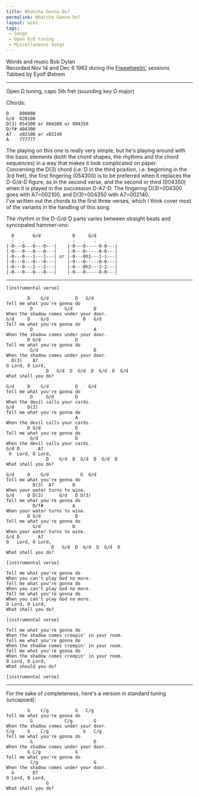 ```yaml
---
title: Whatcha Gonna Do?
permalink: Whatcha Gonna Do?
layout: wiki
tags:
 - Songs
 - Open D/E tuning
 - Miscellaneous Songs
---
```


Words and music Bob Dylan  
Recorded Nov 14 and Dec 6 1962 during the
[Freewheelin'](Freewheelin') sessions  
Tabbed by Eyolf Østrem

* * * * *

Open D tuning, capo 5th fret (sounding key G major)

Chords:

    D    000000
    G/d  020100
    D(3) 054300 or 004300 or 004350
    D/f# 404300
    A7   x02100 or x02140
    A    777777

The playing on this one is really very simple, but he's playing around
with the basic elements (both the chord shapes, the rhythms and the
chord sequences) in a way that makes it look complicated on paper.  
Concerning the D(3) chord (i.e. D in the third position, i.e. beginning
in the 3rd fret), the first fingering (054300) is to be preferred when
it replaces the D-G/d-D figure, as in the second verse, and the second
or third (004350) when it is played in the succession D-A7-D. The
fingering D(3)=004300 goes with A7=002100, and D(3)=004350 with
A7=002140.  
I've written out the chords to the first three verses, which I think
cover most of the variants in the handling of this song.

The rhythm in the D-G/d-D parts varies between straight beats and
syncopated hammer-ons:

      D       G/d            D     G/d
      :   .   .   .          :   .   .   .
    |-0---0---0---0---|    |-0---0-----0-0---|
    |-0---0---0---0---|    |-0---0-----0-0---|
    |-0---0---1---1---| or |-0---0h1---1-1---|
    |-0---0---0---0---|    |-0---0-----0-0---|
    |-0---0---2---2---|    |-0---0h2---2-2---|
    |-0---0---0---0---|    |-0---0-----0-0---|

* * * * *

    [instrumental verse]

            D    G/d          D   G/d
    Tell me what you're gonna do
             D            G/d        D
    When the shadow comes under your door.
    G/d     D    G/d             D   G/d
    Tell me what you're gonna do
             D                       A
    When the shadow comes under your door.
            D G/d             D
    Tell me what you're gonna do
             G/d                     D
    When the shadow comes under your door.
      D(3)    A7
    O Lord, O Lord,
                   D   G/d  D  G/d  D  G/d  D  G/d
    What shall you do?

    G/d     D    G/d          D    G/d
    Tell me what you're gonna do
             D     G/d        D
    When the devil calls your cards.
    G/d     D(3)
    Tell me what you're gonna do
                              A
    When the devil calls your cards.
            D G/d             D
    Tell me what you're gonna do
             G/d              D
    When the devil calls your cards.
    G/d D       A7
     O  Lord, O Lord,
                   D    G/d  D  G/d  D  G/d  D
    What shall you do?

    G/d     D    G/d            D  G/d
    Tell me what you're gonna do
              D(3)  A7       D
    When your water turns to wine.
    G/d     D D(3)      G/d   D D(3)
    Tell me what you're gonna do
              D/f#           A
    When your water turns to wine.
            D G/d             D
    Tell me what you're gonna do
              G/d            D
    When your water turns to wine.
    G/d D       A7
    O   Lord, O Lord,
                     D   G/d  D  G/d  D  G/d  D
    What shall you do?

    [instrumental verse]

    Tell me what you're gonna do
    When you can't play God no more.
    Tell me what you're gonna do
    When you can't play God no more.
    Tell me what you're gonna do
    When you can't play God no more.
    O Lord, O Lord,
    What shall you do?

    [instrumental verse]

    Tell me what you're gonna do
    When the shadow comes creepin' in your room.
    Tell me what you're gonna do
    When the shadow comes creepin' in your room.
    Tell me what you're gonna do
    When the shadow comes creepin' in your room.
    O Lord, O Lord,
    What should you do?

    [instrumental verse]

* * * * *

For the sake of completeness, here's a version in standard tuning
(uncapoed):

            G    C/g          G   C/g
    Tell me what you're gonna do
             G            C/g        G
    When the shadow comes under your door.
    C/g     G    C/g             G   C/g
    Tell me what you're gonna do
             G                       D
    When the shadow comes under your door.
            G C/g             G
    Tell me what you're gonna do
             C/g                     G
    When the shadow comes under your door.
      G       D7
    O Lord, O Lord,
                   G
    What shall you do?
